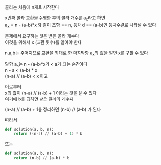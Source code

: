 콜라는 처음에 n개로 시작한다  

x번째 콜라 교환을 수행한 후의 콜라 개수를 a<sub>x</sub>라고 하면  
a<sub>x</sub> = n - (a-b)*x 와 같이 초항 == n, 등차 d == (a-b)인 등차수열로 나타낼 수 있다  

문제에서 요구하는 것은 받은 콜라 개수다  
이것을 위해서 x (교환 횟수)를 알아야 한다  

n,a,b는 주어지므로 교환을 최대로 한 마지막항 a<sub>x</sub>의 값을 알면 x를 구할 수 있다    

말항 a<sub>x</sub>는 n - (a-b)*x가 < a가 되는 순간이다  
n - a < (a-b) * x  
(n-a) // (a-b) < x 이고  

이로부터  
x의 값이 (n-a) // (a-b) + 1 이라는 것을 알 수 있다  
여기에 b를 곱하면 받은 콜라의 개수다  

(n-a) // (a-b) + 1을 정리하면 (n-b) // (a-b) 가 된다


따라서  
```python
def solution(a, b, n):
    return ((n-a) // (a-b) + 1) * b
```
또는  
```python
def solution(a, b, n):
    return (n-b) // (a-b) * b
``` 




